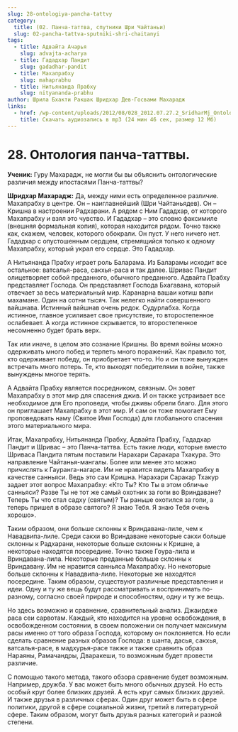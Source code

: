 ```yaml
---
slug: 28-ontologiya-pancha-tattvy
category:
  title: (02. Панча-таттва, спутники Шри Чайтаньи)
  slug: 02-pancha-tattva-sputniki-shri-chaitanyi
tags:
  - title: Адвайта Ачарья
    slug: advajta-acharya
  - title: Гададхар Пандит
    slug: gadadhar-pandit
  - title: Махапрабху
    slug: mahaprabhu
  - title: Нитьянанда Прабху
    slug: nityananda-prabhu
author: Шрила Бхакти Ракшак Шридхар Дев-Госвами Махарадж
links:
  - href: /wp-content/uploads/2012/08/028_2012.07.27.2_SridharMj_Ontologiya_pancha-tattvy.mp3
    title: Скачать аудиозапись в mp3 (24 мин 46 сек, размер 12 Мб)
---
```


# 28. Онтология панча-таттвы.

**Ученик:** Гуру Махарадж, не могли бы вы объяснить онтологические различия между ипостасями Панча-таттвы?

**Шридхар Махарадж:** Да, между ними есть определенное различие. Махапрабху в центре. Он – наиглавнейший (Шри Чайтаньядев). Он – Кришна в настроении Радхарани. А рядом с Ним Гададхар, от которого Махапрабху и взял это чувство. И Гададхар – это словно факсимиле (внешняя формальная копия), которая находится рядом. Точно также как, скажем, человек, которого обокрали. Он пуст. У него ничего нет. Гададхар с опустошенным сердцем, стремящийся только к одному Махапрабху, который украл его сердце. Это Гададхар.

А Нитьянанда Прабху играет роль Баларама. Из Баларамы исходит все остальное: ватсалья-раса, сакхья-раса и так далее. Шривас Пандит олицетворяет собой преданного, обычного преданного. Адвайта Прабху представляет Господа. Он представляет Господа Бхагавана, который отвечает за весь материальный мир. Каранарна вашаи котиш вапи махамане. Один на сотни тысяч. Так нелегко найти совершенного вайшнава. Истинный вайшнав очень редок. Судурлабха. Когда истинное, главное усиливает свое присутствие, то второстепенное ослабевает. А когда истинное скрывается, то второстепенное несомненно будет брать верх.

Так или иначе, в целом это сознание Кришны. Во время войны можно одерживать много побед и терпеть много поражений. Как правило тот, кто одерживает победу, он приобретает что-то. Но и он тоже вынужден встречать много потерь. Те, кто выходят победителями в войне, также вынуждены многое терять.

А Адвайта Прабху является посредником, связным. Он зовет Махапрабху в этот мир для спасения джив. И он также устраивает все необходимое для Его проповеди, чтобы дживы обрели благо. Для этого он приглашает Махапрабху в этот мир. И сам он тоже помогает Ему проповедовать наму (Святое Имя Господа) для глобального спасения этого материального мира.

Итак, Махапрабху, Нитьянанда Прабху, Адвайта Прабху, Гададхар Пандит и Шривас – это Панча-таттва. Есть такие люди, которые вместо Шриваса Пандита пятым поставили Нарахари Саракара Тхакура. Это направление Чайтанья-мангалы. Более или менее это можно причислять к Гауранга-нагаре. Им не нравится видеть Махапрабху в качестве санньяси. Ведь это сам Кришна. Нарахари Саракар Тхакур задает этот вопрос Махапрабху: «Кто Ты? Кто Ты в этом обличье санньяси? Разве Ты не тот же самый охотник за гопи во Вриндаване? Теперь Ты что стал садху (святым)? Ты раньше охотился за гопи, а теперь пришел в образе святого? Я знаю Тебя. Я знаю Тебя очень хорошо».

Таким образом, они больше склонны к Вриндавана-лиле, чем к Навадвипа-лиле. Среди сакхи во Вриндаване некоторые сакхи больше склонны к Радхарани, некоторые больше склонны к Кришне, а некоторые находятся посередине. Точно также Гоура-лила и Вриндавана-лила. Некоторые преданные больше склонны к Вриндавану. Им не нравится санньяса Махапрабху. Но некоторые больше склонны к Навадвипа-лиле. Некоторые же находятся посередине. Таким образом, существуют различные представления и идеи. Одну и ту же вещь будут рассматривать и воспринимать по-разному, согласно своей природе и способностям, одну и ту же вещь.

Но здесь возможно и сравнение, сравнительный анализ. Джаирдже раса сеи сарвотам. Каждый, кто находится на уровне освобождения, в освобожденном состоянии, в своем положении он получает максимум расы именно от того образа Господа, которому он поклоняется. Но если сделать сравнение разных образов Господа: в шанта, дасья, сакхья, ватсалья-расе, в мадхурья-расе также и также сравнить образ Нараяны, Рамачандры, Дваракеши, то возможным будет провести различие.

С помощью такого метода, такого обзора сравнение будет возможным. Например, дружба. У вас может быть много обычных друзей. Но есть особый круг более близких друзей. А есть круг самых близких друзей. И также друзья в различных сферах. Один друг может быть в сфере политики, другой в сфере социальной жизни, третий в литературной сфере. Таким образом, могут быть друзья разных категорий и разной степени.

